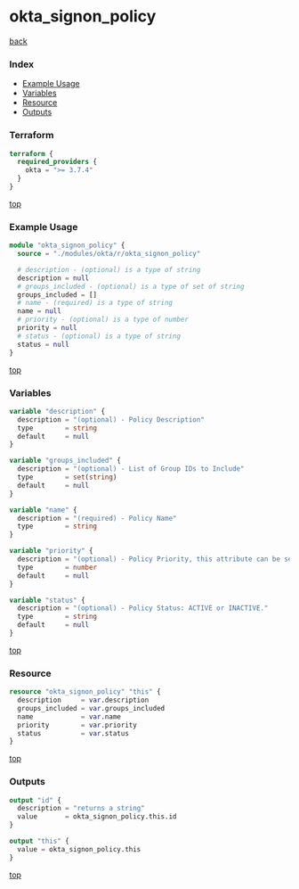 # okta_signon_policy

[back](../okta.md)

### Index

- [Example Usage](#example-usage)
- [Variables](#variables)
- [Resource](#resource)
- [Outputs](#outputs)

### Terraform

```terraform
terraform {
  required_providers {
    okta = ">= 3.7.4"
  }
}
```

[top](#index)

### Example Usage

```terraform
module "okta_signon_policy" {
  source = "./modules/okta/r/okta_signon_policy"

  # description - (optional) is a type of string
  description = null
  # groups_included - (optional) is a type of set of string
  groups_included = []
  # name - (required) is a type of string
  name = null
  # priority - (optional) is a type of number
  priority = null
  # status - (optional) is a type of string
  status = null
}
```

[top](#index)

### Variables

```terraform
variable "description" {
  description = "(optional) - Policy Description"
  type        = string
  default     = null
}

variable "groups_included" {
  description = "(optional) - List of Group IDs to Include"
  type        = set(string)
  default     = null
}

variable "name" {
  description = "(required) - Policy Name"
  type        = string
}

variable "priority" {
  description = "(optional) - Policy Priority, this attribute can be set to a valid priority. To avoid endless diff situation we error if an invalid priority is provided. API defaults it to the last/lowest if not there."
  type        = number
  default     = null
}

variable "status" {
  description = "(optional) - Policy Status: ACTIVE or INACTIVE."
  type        = string
  default     = null
}
```

[top](#index)

### Resource

```terraform
resource "okta_signon_policy" "this" {
  description     = var.description
  groups_included = var.groups_included
  name            = var.name
  priority        = var.priority
  status          = var.status
}
```

[top](#index)

### Outputs

```terraform
output "id" {
  description = "returns a string"
  value       = okta_signon_policy.this.id
}

output "this" {
  value = okta_signon_policy.this
}
```

[top](#index)